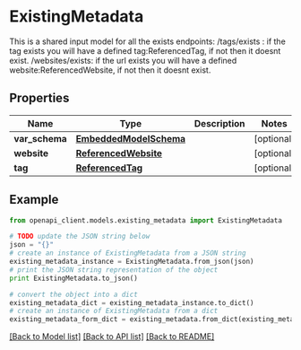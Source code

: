 # ExistingMetadata

This is a shared input model for all the exists endpoints: /tags/exists : if the tag exists you will have a defined tag:ReferencedTag, if not then it doesnt exist. /websites/exists: if the url exists you will have a defined website:ReferencedWebsite, if not then it doesnt exist.

## Properties
Name | Type | Description | Notes
------------ | ------------- | ------------- | -------------
**var_schema** | [**EmbeddedModelSchema**](EmbeddedModelSchema.md) |  | [optional] 
**website** | [**ReferencedWebsite**](ReferencedWebsite.md) |  | [optional] 
**tag** | [**ReferencedTag**](ReferencedTag.md) |  | [optional] 

## Example

```python
from openapi_client.models.existing_metadata import ExistingMetadata

# TODO update the JSON string below
json = "{}"
# create an instance of ExistingMetadata from a JSON string
existing_metadata_instance = ExistingMetadata.from_json(json)
# print the JSON string representation of the object
print ExistingMetadata.to_json()

# convert the object into a dict
existing_metadata_dict = existing_metadata_instance.to_dict()
# create an instance of ExistingMetadata from a dict
existing_metadata_form_dict = existing_metadata.from_dict(existing_metadata_dict)
```
[[Back to Model list]](../README.md#documentation-for-models) [[Back to API list]](../README.md#documentation-for-api-endpoints) [[Back to README]](../README.md)


